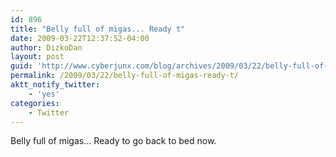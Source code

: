 ```yaml
---
id: 896
title: "Belly full of migas... Ready t"
date: 2009-03-22T12:37:52-04:00
author: DizkoDan
layout: post
guid: 'http://www.cyberjunx.com/blog/archives/2009/03/22/belly-full-of-migas-ready-t/'
permalink: /2009/03/22/belly-full-of-migas-ready-t/
aktt_notify_twitter:
    - 'yes'
categories:
    - Twitter
---
```


Belly full of migas… Ready to go back to bed now.
